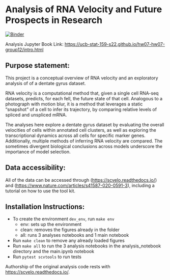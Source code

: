 # Analysis of RNA Velocity and Future Prospects in Research

[![Binder](https://mybinder.org/badge_logo.svg)](https://mybinder.org/v2/gh/UCB-stat-159-s22/hw07-hw07-group12/main?labpath=finalproject%2Ffig1.ipynb)

Analysis Jupyter Book Link: https://ucb-stat-159-s22.github.io/hw07-hw07-group12/intro.html

## Purpose statement: 

This project is a conceptual overview of RNA velocity and an exploratory analysis of of a dentate gyrus dataset. 

RNA velocity is a computational method that, given a single cell RNA-seq datasets, predicts, for each fell, the future state of that cell. Analogous to a photograph with motion blur, it is a method that leverages a static “snapshot” of a cell to infer its trajectory, by comparing relative levels of spliced and unspliced mRNA. 

The analyses here explore a dentate gyrus dataset by evaluating the overall velocities of cells within annotated cell clusters, as well as exploring the transcriptional dynamics across all cells for specific marker genes. Additionally, multiple methods of inferring RNA velocity are compared. The sometimes divergent biological conclusions across models underscore the importance of model selection.

## Data accessibility: 

All of the data can be accessed through (https://scvelo.readthedocs.io/) and (https://www.nature.com/articles/s41587-020-0591-3), including a tutorial on how to use the tool kit.  

## Installation Instructions:

- To create the environment `dev_env`, run `make env` 
    - env: sets up the environment 
    - clean: removes the figures already in the folder
    - all: runs 3 analyses notebooks and 1 main notebook
- Run `make clean` to remove any already loaded figures
- Run `make all` to run the 3 analysis notebooks in the analysis_notebook directory and the main.ipynb notebook
- Run `pytest scvtools` to run tests

Authorship of the original analysis code rests with https://scvelo.readthedocs.io/.
